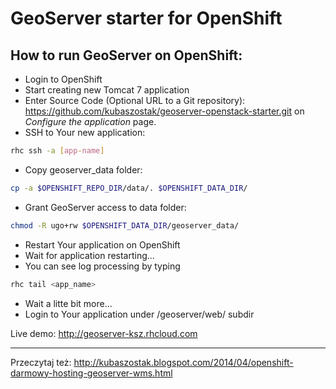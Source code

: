 GeoServer starter for OpenShift
===============================

How to run GeoServer on OpenShift:
----------------------------------

- Login to OpenShift
- Start creating new Tomcat 7 application
- Enter Source Code (Optional URL to a Git repository):
  https://github.com/kubaszostak/geoserver-openstack-starter.git
  on _Configure the application_ page.
- SSH to Your new application: 
```sh
rhc ssh -a [app-name]
```
- Copy geoserver_data folder: 
```sh
cp -a $OPENSHIFT_REPO_DIR/data/. $OPENSHIFT_DATA_DIR/
```
- Grant GeoServer access to data folder: 
```sh
chmod -R ugo+rw $OPENSHIFT_DATA_DIR/geoserver_data/
```
- Restart Your application on OpenShift
- Wait for application restarting...
- You can see log processing by typing
```sh
rhc tail <app_name>
```
- Wait a litte bit more...
- Login to Your application under /geoserver/web/ subdir

Live demo:
http://geoserver-ksz.rhcloud.com

---

Przeczytaj też: 
http://kubaszostak.blogspot.com/2014/04/openshift-darmowy-hosting-geoserver-wms.html
